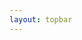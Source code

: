 ```yaml
---
layout: topbar
---
```


<html>
<head>
    <title>La Región de formación estelar 4 (SFR4)</title>
    <script type="text/javascript" src="https://aladin.cds.unistra.fr/AladinLite/api/v3/latest/aladin.js" charset="utf-8"></script>
    <script src="https://code.jquery.com/jquery-3.6.0.min.js"></script>
    <style>
        /* Default styles for PC */
        #aladin-lite-div {
            width: 900px;
            height: 1000px;
            margin: auto;
        }

        /* Styles for smaller screens (phones) */
        @media only screen and (max-width: 600px) {
            #aladin-lite-div {
                width: 100%;
                height: 700px;
            }
        }

        /* Survey selection buttons inline */
        .survey-buttons {
            display: flex;
            gap: 10px;
            margin: 10px 0;
        }
    </style>
</head>
<body>
    <!-- Page content -->
    <h1>La Región de formación estelar 4 (SFR4)</h1>

    <p>Nebulosa de la laguna, Nebula trífida:</p>

    <!-- Aladin Lite viewer -->
    <div id="aladin-lite-div"></div>

    <!-- Survey selection -->
    <div class="survey-buttons">
        <input id="DSS" type="radio" name="survey" value="P/DSS2/color">
        <label for="DSS">DSS color</label>
        <input id="2MASS" type="radio" name="survey" value="P/2MASS/color">
        <label for="2MASS">2MASS</label>
        <input id="allwise" type="radio" name="survey" value="P/allWISE/color">
        <label for="allwise">AllWISE</label>
    </div>

    <!-- JavaScript -->
    <script>
        $(document).ready(function() {
            // Initialize AladinLite
            let aladin = A.aladin('#aladin-lite-div', {
                survey: "P/DSS2/color",
                fov: 3.5,
                target: "18 06 03 -23 41 20"
            });

            // Fetch the JSON data
            $.getJSON('https://raw.githubusercontent.com/nicomedinap/nicomedinap.github.io/master/V4_html/SFR4/SFR4_coordinates.json')
            .done(function(data) {
                // Process the data and create markers
                let markers = data.data.map(item => A.marker(item[0], item[1], {popupTitle: item[2], popupDesc: 'Object details'}));

                // Create a marker layer and add markers
                let markerLayer = A.catalog();
                markerLayer.addSources(markers);

                // Add marker layer to AladinLite
                aladin.addCatalog(markerLayer);
            })
            .fail(function() {
                console.error("Failed to fetch data from JSON.");
            });
            
            // Update survey image on radio button change
            $('input[name=survey]').change(function() {
                aladin.setImageSurvey($(this).val());
            });
        });
    </script>
</body>
</html>
